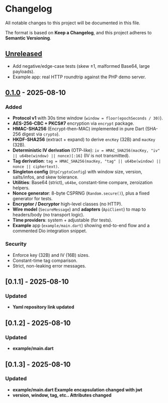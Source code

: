 # Changelog

All notable changes to this project will be documented in this file.

The format is based on **Keep a Changelog**, and this project adheres to **Semantic Versioning**.

## [Unreleased]

- Add negative/edge-case tests (skew ±1, malformed Base64, large payloads).
- Example app: real HTTP roundtrip against the PHP demo server.

## [0.1.0] - 2025-08-10

### Added
- **Protocol v1** with 30s time window (`window = floor(epochSeconds / 30)`).
- **AES-256-CBC + PKCS#7** encryption via `encrypt` package.
- **HMAC-SHA256** (Encrypt-then-MAC) implemented in pure Dart (SHA-256 digest via `crypto`).
- **HKDF-SHA256** (extract + expand) to derive `encKey` (32B) and `macKey` (32B).
- **Deterministic IV derivation** (OTP-like): `iv = HMAC_SHA256(macKey, "iv" || u64be(window) || nonce)[:16]` (IV is not transmitted).
- **Tag derivation**: `tag = HMAC_SHA256(macKey, "tag" || u64be(window) || nonce || ciphertext)`.
- **Singleton config** (`OtpCryptoConfig`) with window size, version, salts/infos, and skew tolerance.
- **Utilities**: Base64 (strict), `u64be`, constant-time compare, zeroization helpers.
- **Nonce generator**: 8-byte CSPRNG (`Random.secure()`), plus a fixed generator for tests.
- **Encryptor / Decryptor** high-level classes (no HTTP).
- **Wire model** (`SecureMessage`) and **adapters** (`ApiClient`) to map to headers/body (no transport logic).
- **Time providers**: system + adjustable (for tests).
- **Example** app (`example/main.dart`) showing end-to-end flow and a commented Dio integration snippet.

### Security
- Enforce key (32B) and IV (16B) sizes.
- Constant-time tag comparison.
- Strict, non-leaking error messages.

[Unreleased]: https://example.com/compare/0.1.0...HEAD
[0.1.0]: https://example.com/releases/0.1.0
## [0.1.1] - 2025-08-10

### Updated
- **Yaml repository link updated**
## [0.1.2] - 2025-08-10

### Updated
- **example/main.dart**
  

## [0.1.3] - 2025-08-10

### Updated
- **example/main.dart Example encapsulation changed with jwt**
- **version, window, tag, etc.. Attributes changed**